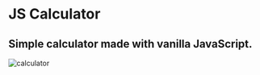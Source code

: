 # JS Calculator

## Simple calculator made with vanilla JavaScript.

![calculator](https://github.com/BibianaBalBar/JS-Calculator/blob/master/img/calc.gif)
